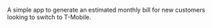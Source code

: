 A simple app to generate an estimated monthly bill for new customers looking to switch to T-Mobile.
